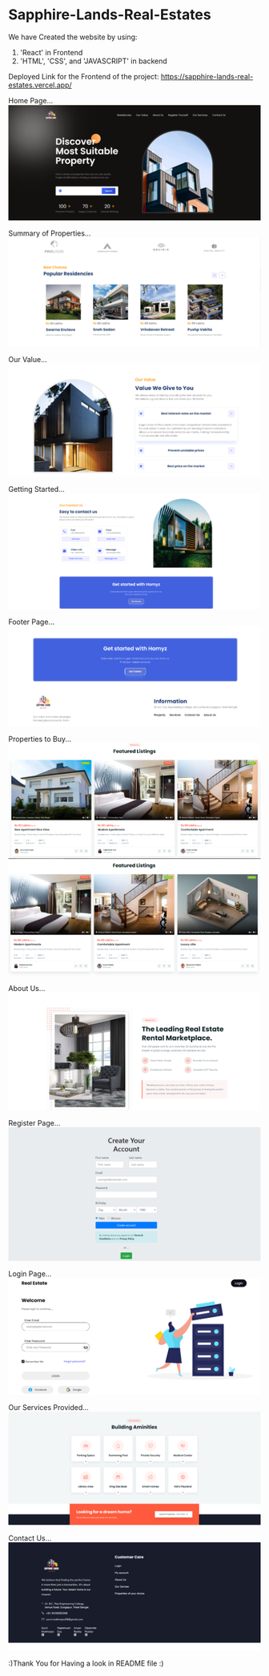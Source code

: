 # Sapphire-Lands-Real-Estates

We have Created the website by using: 
1. 'React' in Frontend
2. 'HTML', 'CSS', and 'JAVASCRIPT' in backend

Deployed Link for the Frontend of the project:
https://sapphire-lands-real-estates.vercel.app/

Home Page...
![Cover Page](ss/1.PNG)

Summary of Properties...
![Summary of Properies](ss/2.PNG)

Our Value...
![Our Value](ss/3.PNG)

Getting Started...
![How you can reach us](ss/4.PNG)

Footer Page...
![Footer of the Home Page](ss/5.PNG)

Properties to Buy...
![Properties Page-1](ss/6.PNG)
![Properties Page-2](ss/7.PNG)

About Us...
![About Us](ss/8.PNG)

Register Page...
![Register Page](ss/9.PNG)

Login Page...
![Login Page](ss/10.PNG)

Our Services Provided...
![Our Services Page](ss/11.PNG)

Contact Us...
![Contact Us](ss/12.PNG)

:)Thank You for Having a look in README file :)
